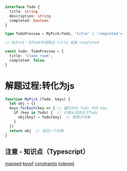 ``` ts
interface Todo {
  title: string
  description: string
  completed: boolean
}

type TodoPreview = MyPick<Todo, 'title' | 'completed'>

// MyPick：在Todo中选取出 title 或者 completed

const todo: TodoPreview = {
  title: 'Clean room',
  completed: false,
}
```

# 解题过程:转化为js

``` ts
function MyPick (Todo, keys) {
  let obj = {}
  keys.forEach(key => { // 遍历对比 Todo 中的 key
    if (key in Todo) {  // 约束必须存在于Todo
      obj[key] = Todo[key]  // 赋值于对象
    }
  })
  return obj  // 返回一个对象
}
```

## 注意 - 知识点（Typescript）

[mapped](https://www.typescriptlang.org/docs/handbook/2/mapped-types.html)
[keyof](https://www.typescriptlang.org/docs/handbook/2/keyof-types.html)
[constraints](https://www.typescriptlang.org/docs/handbook/2/generics.html#generic-constraints)
[indexed](https://www.typescriptlang.org/docs/handbook/2/indexed-access-types.html)
